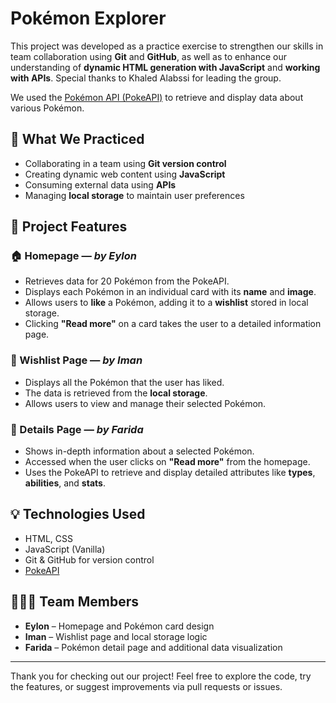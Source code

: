 # Pokémon Explorer

This project was developed as a practice exercise to strengthen our skills in team collaboration using **Git** and **GitHub**, as well as to enhance our understanding of **dynamic HTML generation with JavaScript** and **working with APIs**. Special thanks to Khaled Alabssi for leading the group.

We used the [Pokémon API (PokeAPI)](https://pokeapi.co/) to retrieve and display data about various Pokémon.

## 🔧 What We Practiced

- Collaborating in a team using **Git version control**
- Creating dynamic web content using **JavaScript**
- Consuming external data using **APIs**
- Managing **local storage** to maintain user preferences

## 🚀 Project Features

### 🏠 Homepage — *by Eylon*
- Retrieves data for 20 Pokémon from the PokeAPI.
- Displays each Pokémon in an individual card with its **name** and **image**.
- Allows users to **like** a Pokémon, adding it to a **wishlist** stored in local storage.
- Clicking **"Read more"** on a card takes the user to a detailed information page.

### 🌟 Wishlist Page — *by Iman*
- Displays all the Pokémon that the user has liked.
- The data is retrieved from the **local storage**.
- Allows users to view and manage their selected Pokémon.

### 📖 Details Page — *by Farida*
- Shows in-depth information about a selected Pokémon.
- Accessed when the user clicks on **"Read more"** from the homepage.
- Uses the PokeAPI to retrieve and display detailed attributes like **types**, **abilities**, and **stats**.

## 💡 Technologies Used

- HTML, CSS
- JavaScript (Vanilla)
- Git & GitHub for version control
- [PokeAPI](https://pokeapi.co/)

## 🧑‍🤝‍🧑 Team Members

- **Eylon** – Homepage and Pokémon card design
- **Iman** – Wishlist page and local storage logic
- **Farida** – Pokémon detail page and additional data visualization

---

Thank you for checking out our project! Feel free to explore the code, try the features, or suggest improvements via pull requests or issues.
